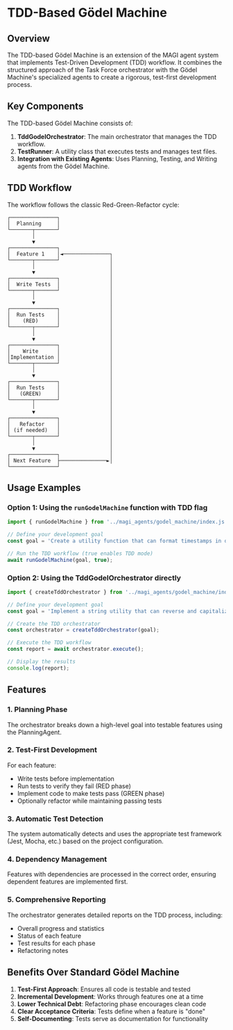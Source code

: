 # TDD-Based Gödel Machine

## Overview

The TDD-based Gödel Machine is an extension of the MAGI agent system that implements Test-Driven Development (TDD) workflow. It combines the structured approach of the Task Force orchestrator with the Gödel Machine's specialized agents to create a rigorous, test-first development process.

## Key Components

The TDD-based Gödel Machine consists of:

1. **TddGodelOrchestrator**: The main orchestrator that manages the TDD workflow.
2. **TestRunner**: A utility class that executes tests and manages test files.
3. **Integration with Existing Agents**: Uses Planning, Testing, and Writing agents from the Gödel Machine.

## TDD Workflow

The workflow follows the classic Red-Green-Refactor cycle:

```
┌───────────────┐
│  Planning     │
└───────┬───────┘
        │
        ▼
┌───────────────┐
│  Feature 1    │◄───────────────┐
└───────┬───────┘                │
        │                        │
        ▼                        │
┌───────────────┐                │
│  Write Tests  │                │
└───────┬───────┘                │
        │                        │
        ▼                        │
┌───────────────┐                │
│  Run Tests    │                │
│    (RED)      │                │
└───────┬───────┘                │
        │                        │
        ▼                        │
┌───────────────┐                │
│    Write      │                │
│Implementation │                │
└───────┬───────┘                │
        │                        │
        ▼                        │
┌───────────────┐                │
│  Run Tests    │                │
│   (GREEN)     │                │
└───────┬───────┘                │
        │                        │
        ▼                        │
┌───────────────┐                │
│   Refactor    │                │
│ (if needed)   │                │
└───────┬───────┘                │
        │                        │
        ▼                        │
┌───────────────┐                │
│ Next Feature  ├───────────────►│
└───────────────┘
```

## Usage Examples

### Option 1: Using the `runGodelMachine` function with TDD flag

```typescript
import { runGodelMachine } from '../magi_agents/godel_machine/index.js';

// Define your development goal
const goal = 'Create a utility function that can format timestamps in different formats';

// Run the TDD workflow (true enables TDD mode)
await runGodelMachine(goal, true);
```

### Option 2: Using the TddGodelOrchestrator directly

```typescript
import { createTddOrchestrator } from '../magi_agents/godel_machine/index.js';

// Define your development goal
const goal = 'Implement a string utility that can reverse and capitalize strings';

// Create the TDD orchestrator
const orchestrator = createTddOrchestrator(goal);

// Execute the TDD workflow
const report = await orchestrator.execute();

// Display the results
console.log(report);
```

## Features

### 1. Planning Phase

The orchestrator breaks down a high-level goal into testable features using the PlanningAgent.

### 2. Test-First Development

For each feature:
- Write tests before implementation
- Run tests to verify they fail (RED phase)
- Implement code to make tests pass (GREEN phase)
- Optionally refactor while maintaining passing tests

### 3. Automatic Test Detection

The system automatically detects and uses the appropriate test framework (Jest, Mocha, etc.) based on the project configuration.

### 4. Dependency Management

Features with dependencies are processed in the correct order, ensuring dependent features are implemented first.

### 5. Comprehensive Reporting

The orchestrator generates detailed reports on the TDD process, including:
- Overall progress and statistics
- Status of each feature
- Test results for each phase
- Refactoring notes

## Benefits Over Standard Gödel Machine

1. **Test-First Approach**: Ensures all code is testable and tested
2. **Incremental Development**: Works through features one at a time
3. **Lower Technical Debt**: Refactoring phase encourages clean code
4. **Clear Acceptance Criteria**: Tests define when a feature is "done"
5. **Self-Documenting**: Tests serve as documentation for functionality

